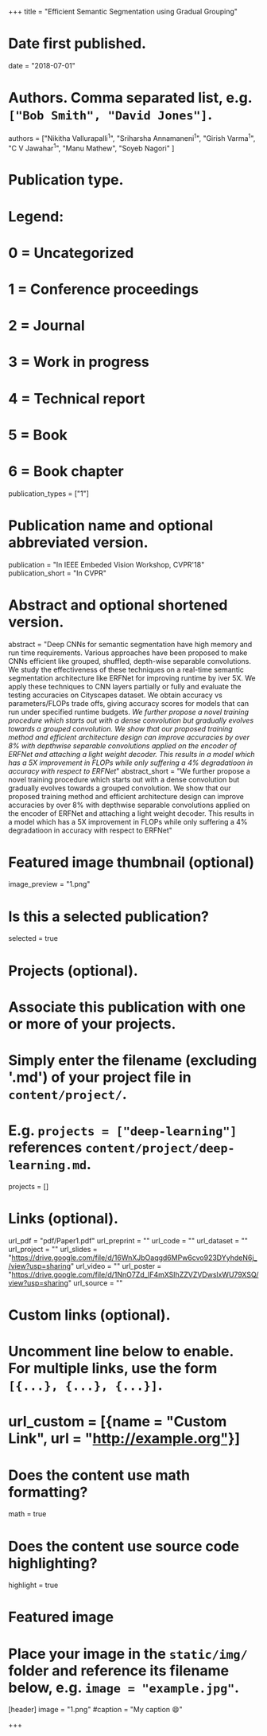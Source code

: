 +++
title = "Efficient Semantic Segmentation using Gradual Grouping"

# Date first published.
date = "2018-07-01"

# Authors. Comma separated list, e.g. `["Bob Smith", "David Jones"]`.
authors = ["Nikitha Vallurapalli<sup>1</sup>", "Sriharsha Annamaneni<sup>1</sup>", "Girish Varma<sup>1</sup>", "C V Jawahar<sup>1</sup>", "Manu Mathew", "Soyeb Nagori" ]

# Publication type.
# Legend:
# 0 = Uncategorized
# 1 = Conference proceedings
# 2 = Journal
# 3 = Work in progress
# 4 = Technical report
# 5 = Book
# 6 = Book chapter
publication_types = ["1"]

# Publication name and optional abbreviated version.
publication = "In IEEE Embeded Vision Workshop, CVPR'18"
publication_short = "In CVPR"

# Abstract and optional shortened version.
abstract = "Deep CNNs for semantic segmentation have high memory and run time requirements. Various approaches have been proposed to make CNNs efficient like grouped, shuffled, depth-wise separable convolutions. We study the effectiveness of these techniques on a real-time semantic segmentation architecture like ERFNet for improving runtime by iver 5X. We apply these techniques to CNN layers partially or fully and evaluate the testing accuracies on Cityscapes dataset. We obtain accuracy vs parameters/FLOPs trade offs, giving accuracy scores for models that can run under specified runtime budgets. *We further propose a novel training procedure which starts out with a dense convolution but gradually evolves towards a grouped convolution. We show that our proposed training method and efficient architecture design can improve accuracies by over 8% with depthwise separable convolutions applied on the encoder of ERFNet and attaching a light weight decoder. This results in a model which has a 5X improvement in FLOPs while only suffering a 4% degradatioon in accuracy with respect to ERFNet*"
abstract_short = "We further propose a novel training procedure which starts out with a dense convolution but gradually evolves towards a grouped convolution. We show that our proposed training method and efficient architecture design can improve accuracies by over 8% with depthwise separable convolutions applied on the encoder of ERFNet and attaching a light weight decoder. This results in a model which has a 5X improvement in FLOPs while only suffering a 4% degradatioon in accuracy with respect to ERFNet"

# Featured image thumbnail (optional)
image_preview = "1.png"

# Is this a selected publication? 
selected = true

# Projects (optional).
#   Associate this publication with one or more of your projects.
#   Simply enter the filename (excluding '.md') of your project file in `content/project/`.
#   E.g. `projects = ["deep-learning"]` references `content/project/deep-learning.md`.
projects = []

# Links (optional).
url_pdf = "pdf/Paper1.pdf"
url_preprint = ""
url_code = ""
url_dataset = ""
url_project = ""
url_slides = "https://drive.google.com/file/d/16WnXJbOaqgd6MPw6cvo923DYyhdeN6j_/view?usp=sharing"
url_video = ""
url_poster = "https://drive.google.com/file/d/1NnO7Zd_IF4mXSIhZZVZVDwslxWU79XSQ/view?usp=sharing"
url_source = ""

# Custom links (optional).
#   Uncomment line below to enable. For multiple links, use the form `[{...}, {...}, {...}]`.
# url_custom = [{name = "Custom Link", url = "http://example.org"}]

# Does the content use math formatting?
math = true

# Does the content use source code highlighting?
highlight = true

# Featured image
# Place your image in the `static/img/` folder and reference its filename below, e.g. `image = "example.jpg"`.
[header]
image = "1.png"
#caption = "My caption 😄"

+++
